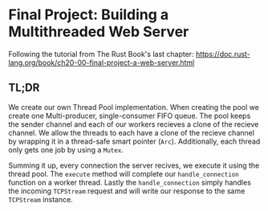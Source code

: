 # Final Project: Building a Multithreaded Web Server

Following the tutorial from The Rust Book's last chapter: https://doc.rust-lang.org/book/ch20-00-final-project-a-web-server.html

## TL;DR
We create our own Thread Pool implementation. When creating the pool we create one Multi-producer, single-consumer FIFO queue. The pool keeps the sender channel and each of our workers recieves a clone of the recieve channel. We allow the threads to each have a clone of the recieve channel by wrapping it in a thread-safe smart pointer (`Arc`). Additionally, each thread only gets one job by using a `Mutex`. 

Summing it up, every connection the server recives, we execute it using the thread pool. The `execute` method will complete our `handle_connection` function on a worker thread. 
Lastly the `handle_connection` simply handles the incoming `TCPStream` request and will write our response to the same `TCPStream` instance.